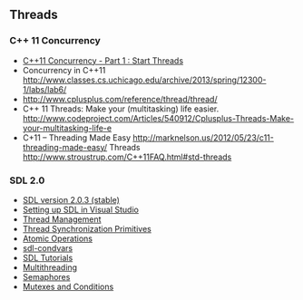 ## Threads

### C++ 11 Concurrency

* [C++11 Concurrency - Part 1 : Start Threads](http://baptiste-wicht.com/posts/2012/03/cpp11-concurrency-part1-start-threads.html)
* Concurrency in C++11 http://www.classes.cs.uchicago.edu/archive/2013/spring/12300-1/labs/lab6/
* http://www.cplusplus.com/reference/thread/thread/
* C++ 11 Threads: Make your (multitasking) life easier. http://www.codeproject.com/Articles/540912/Cplusplus-Threads-Make-your-multitasking-life-e
* C+11 – Threading Made Easy http://marknelson.us/2012/05/23/c11-threading-made-easy/
Threads http://www.stroustrup.com/C++11FAQ.html#std-threads

### SDL 2.0

* [SDL version 2.0.3 (stable)](http://www.libsdl.org/download-2.0.php)
* [Setting up SDL in Visual Studio](http://twinklebeardev.blogspot.com.br/2012/07/setting-up-sdl-in-visual-studio.html)
* [Thread Management](http://wiki.libsdl.org/CategoryThread)
* [Thread Synchronization Primitives](http://wiki.libsdl.org/CategoryMutex)
* [Atomic Operations](http://wiki.libsdl.org/CategoryAtomic)
* [sdl-condvars](http://ansuz.sooke.bc.ca/software/sdl-condvars.php)
* [SDL Tutorials](http://www.sdltutorials.com/)
* [Multithreading](http://lazyfoo.net/SDL_tutorials/lesson33/index.php)
* [Semaphores](http://lazyfoo.net/SDL_tutorials/lesson34/index.php)
* [Mutexes and Conditions](http://lazyfoo.net/SDL_tutorials/lesson35/index.php)